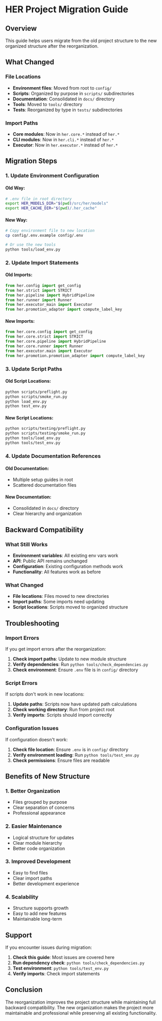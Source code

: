 # HER Project Migration Guide

## Overview
This guide helps users migrate from the old project structure to the new organized structure after the reorganization.

## What Changed

### File Locations
- **Environment files**: Moved from root to `config/`
- **Scripts**: Organized by purpose in `scripts/` subdirectories
- **Documentation**: Consolidated in `docs/` directory
- **Tools**: Moved to `tools/` directory
- **Tests**: Reorganized by type in `tests/` subdirectories

### Import Paths
- **Core modules**: Now in `her.core.*` instead of `her.*`
- **CLI modules**: Now in `her.cli.*` instead of `her.*`
- **Executor**: Now in `her.executor.*` instead of `her.*`

## Migration Steps

### 1. Update Environment Configuration

#### Old Way:
```bash
# .env file in root directory
export HER_MODELS_DIR="$(pwd)/src/her/models"
export HER_CACHE_DIR="$(pwd)/.her_cache"
```

#### New Way:
```bash
# Copy environment file to new location
cp config/.env.example config/.env

# Or use the new tools
python tools/load_env.py
```

### 2. Update Import Statements

#### Old Imports:
```python
from her.config import get_config
from her.strict import STRICT
from her.pipeline import HybridPipeline
from her.runner import Runner
from her.executor_main import Executor
from her.promotion_adapter import compute_label_key
```

#### New Imports:
```python
from her.core.config import get_config
from her.core.strict import STRICT
from her.core.pipeline import HybridPipeline
from her.core.runner import Runner
from her.executor.main import Executor
from her.promotion.promotion_adapter import compute_label_key
```

### 3. Update Script Paths

#### Old Script Locations:
```bash
python scripts/preflight.py
python scripts/smoke_run.py
python load_env.py
python test_env.py
```

#### New Script Locations:
```bash
python scripts/testing/preflight.py
python scripts/testing/smoke_run.py
python tools/load_env.py
python tools/test_env.py
```

### 4. Update Documentation References

#### Old Documentation:
- Multiple setup guides in root
- Scattered documentation files

#### New Documentation:
- Consolidated in `docs/` directory
- Clear hierarchy and organization

## Backward Compatibility

### What Still Works
- **Environment variables**: All existing env vars work
- **API**: Public API remains unchanged
- **Configuration**: Existing configuration methods work
- **Functionality**: All features work as before

### What Changed
- **File locations**: Files moved to new directories
- **Import paths**: Some imports need updating
- **Script locations**: Scripts moved to organized structure

## Troubleshooting

### Import Errors
If you get import errors after the reorganization:

1. **Check import paths**: Update to new module structure
2. **Verify dependencies**: Run `python tools/check_dependencies.py`
3. **Check environment**: Ensure `.env` file is in `config/` directory

### Script Errors
If scripts don't work in new locations:

1. **Update paths**: Scripts now have updated path calculations
2. **Check working directory**: Run from project root
3. **Verify imports**: Scripts should import correctly

### Configuration Issues
If configuration doesn't work:

1. **Check file location**: Ensure `.env` is in `config/` directory
2. **Verify environment loading**: Run `python tools/test_env.py`
3. **Check permissions**: Ensure files are readable

## Benefits of New Structure

### 1. **Better Organization**
- Files grouped by purpose
- Clear separation of concerns
- Professional appearance

### 2. **Easier Maintenance**
- Logical structure for updates
- Clear module hierarchy
- Better code organization

### 3. **Improved Development**
- Easy to find files
- Clear import paths
- Better development experience

### 4. **Scalability**
- Structure supports growth
- Easy to add new features
- Maintainable long-term

## Support

If you encounter issues during migration:

1. **Check this guide**: Most issues are covered here
2. **Run dependency check**: `python tools/check_dependencies.py`
3. **Test environment**: `python tools/test_env.py`
4. **Verify imports**: Check import statements

## Conclusion

The reorganization improves the project structure while maintaining full backward compatibility. The new organization makes the project more maintainable and professional while preserving all existing functionality.